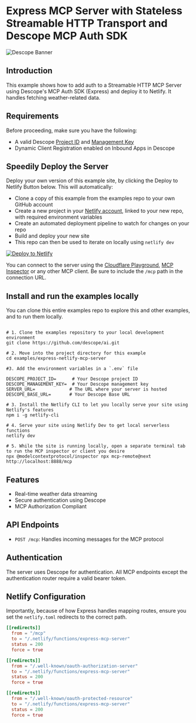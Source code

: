 # Express MCP Server with Stateless Streamable HTTP Transport and Descope MCP Auth SDK

![Descope Banner](https://github.com/descope/.github/assets/32936811/d904d37e-e3fa-4331-9f10-2880bb708f64)

## Introduction

This example shows how to add auth to a Streamable HTTP MCP Server using Descope's MCP Auth SDK (Express) and deploy it to Netlify. It handles fetching weather-related data.

## Requirements

Before proceeding, make sure you have the following:

- A valid Descope [Project ID](https://app.descope.com/settings/project) and [Management Key](https://app.descope.com/settings/company/managementkeys)
- Dynamic Client Registration enabled on Inbound Apps in Descope

## Speedily Deploy the Server

Deploy your own version of this example site, by clicking the Deploy to Netlify Button below. This will automatically:

- Clone a copy of this example from the examples repo to your own GitHub account
- Create a new project in your [Netlify account](https://app.netlify.com/?utm_medium=social&utm_source=github&utm_campaign=devex-ph&utm_content=devex-examples), linked to your new repo, with required environment variables
- Create an automated deployment pipeline to watch for changes on your repo
- Build and deploy your new site
- This repo can then be used to iterate on locally using `netlify dev`

[![Deploy to Netlify](https://www.netlify.com/img/deploy/button.svg)](https://app.netlify.com/start/deploy?repository=https://github.com/anvibanga/ai&create_from_path=examples/express-netlify-mcp-server)

You can connect to the server using the [Cloudflare Playground](https://playground.ai.cloudflare.com/), [MCP Inspector](https://modelcontextprotocol.io/docs/tools/inspector) or any other MCP client. Be sure to include the `/mcp` path in the connection URL.

## Install and run the examples locally

You can clone this entire examples repo to explore this and other examples, and to run them locally.

```shell

# 1. Clone the examples repository to your local development environment
git clone https://github.com/descope/ai.git

# 2. Move into the project directory for this example
cd examples/express-netlify-mcp-server

#3. Add the environment variables in a `.env` file

DESCOPE_PROJECT_ID=      # Your Descope project ID
DESCOPE_MANAGEMENT_KEY=  # Your Descope management key
SERVER_URL=             # The URL where your server is hosted
DESCOPE_BASE_URL=       # Your Descope Base URL

# 3. Install the Netlify CLI to let you locally serve your site using Netlify's features
npm i -g netlify-cli

# 4. Serve your site using Netlify Dev to get local serverless functions
netlify dev

# 5. While the site is running locally, open a separate terminal tab to run the MCP inspector or client you desire
npx @modelcontextprotocol/inspector npx mcp-remote@next http://localhost:8888/mcp

```

## Features

- Real-time weather data streaming
- Secure authentication using Descope
- MCP Authorization Compliant

## API Endpoints

- `POST /mcp`: Handles incoming messages for the MCP protocol

## Authentication

The server uses Descope for authentication. All MCP endpoints except the authentication router require a valid bearer token.

## Netlify Configuration

Importantly, because of how Express handles mapping routes, ensure you set the `netlify.toml` redirects to the correct path.

```toml
[[redirects]]
  from = "/mcp"
  to = "/.netlify/functions/express-mcp-server"
  status = 200
  force = true

[[redirects]]
  from = "/.well-known/oauth-authorization-server"
  to = "/.netlify/functions/express-mcp-server"
  status = 200
  force = true

[[redirects]]
  from = "/.well-known/oauth-protected-resource"
  to = "/.netlify/functions/express-mcp-server"
  status = 200
  force = true
```
